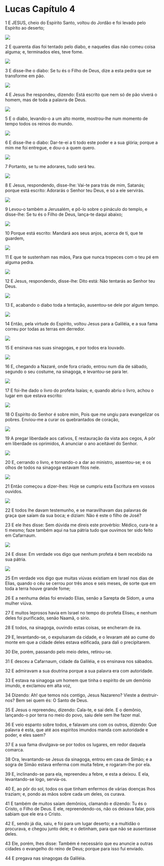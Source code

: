 # Lucas Capítulo 4

1	E JESUS, cheio do Espírito Santo, voltou do Jordão e foi levado pelo Espírito ao deserto;

![](.img/42_Lk_04_01_RG.jpg)

2	E quarenta dias foi tentado pelo diabo, e naqueles dias não comeu coisa alguma; e, terminados eles, teve fome.

![](.img/42_Lk_04_02_RG.jpg)

3	E disse-lhe o diabo: Se tu és o Filho de Deus, dize a esta pedra que se transforme em pão.

![](.img/42_Lk_04_03_RG.jpg)

4	E Jesus lhe respondeu, dizendo: Está escrito que nem só de pão viverá o homem, mas de toda a palavra de Deus.

![](.img/42_Lk_04_04_RG.jpg)

5	E o diabo, levando-o a um alto monte, mostrou-lhe num momento de tempo todos os reinos do mundo.

![](.img/42_Lk_04_05_RG.jpg)

6	E disse-lhe o diabo: Dar-te-ei a ti todo este poder e a sua glória; porque a mim me foi entregue, e dou-o a quem quero.

![](.img/42_Lk_04_06_RG.jpg)

7	Portanto, se tu me adorares, tudo será teu.

![](.img/42_Lk_04_07_RG.jpg)

8	E Jesus, respondendo, disse-lhe: Vai-te para trás de mim, Satanás; porque está escrito: Adorarás o Senhor teu Deus, e só a ele servirás.

![](.img/42_Lk_04_08_RG.jpg)

9	Levou-o também a Jerusalém, e pô-lo sobre o pináculo do templo, e disse-lhe: Se tu és o Filho de Deus, lança-te daqui abaixo;

![](.img/42_Lk_04_09_RG.jpg)

10	Porque está escrito: Mandará aos seus anjos, acerca de ti, que te guardem,

![](.img/42_Lk_04_10_RG.jpg)

11	E que te sustenham nas mãos, Para que nunca tropeces com o teu pé em alguma pedra.

![](.img/42_Lk_04_11_RG.jpg)

12	E Jesus, respondendo, disse-lhe: Dito está: Não tentarás ao Senhor teu Deus.

![](.img/42_Lk_04_12_RG.jpg)

13	E, acabando o diabo toda a tentação, ausentou-se dele por algum tempo.

![](.img/42_Lk_04_13_RG.jpg)

14	Então, pela virtude do Espírito, voltou Jesus para a Galiléia, e a sua fama correu por todas as terras em derredor.

![](.img/42_Lk_04_14_RG.jpg)

15	E ensinava nas suas sinagogas, e por todos era louvado.

![](.img/42_Lk_04_15_RG.jpg)

16	E, chegando a Nazaré, onde fora criado, entrou num dia de sábado, segundo o seu costume, na sinagoga, e levantou-se para ler.

![](.img/42_Lk_04_16_RG.jpg)

17	E foi-lhe dado o livro do profeta Isaías; e, quando abriu o livro, achou o lugar em que estava escrito:

![](.img/42_Lk_04_17_RG.jpg)

18	O Espírito do Senhor é sobre mim, Pois que me ungiu para evangelizar os pobres. Enviou-me a curar os quebrantados de coração,

![](.img/42_Lk_04_18_RG.jpg)

19	A pregar liberdade aos cativos, E restauração da vista aos cegos, A pôr em liberdade os oprimidos, A anunciar o ano aceitável do Senhor.

![](.img/42_Lk_04_19_RG.jpg)

20	E, cerrando o livro, e tornando-o a dar ao ministro, assentou-se; e os olhos de todos na sinagoga estavam fitos nele.

![](.img/42_Lk_04_20_RG.jpg)

21	Então começou a dizer-lhes: Hoje se cumpriu esta Escritura em vossos ouvidos.

![](.img/42_Lk_04_21_RG.jpg)

22	E todos lhe davam testemunho, e se maravilhavam das palavras de graça que saíam da sua boca; e diziam: Não é este o filho de José?

23	E ele lhes disse: Sem dúvida me direis este provérbio: Médico, cura-te a ti mesmo; faze também aqui na tua pátria tudo que ouvimos ter sido feito em Cafarnaum.

![](.img/42_Lk_04_23_RG.jpg)

24	E disse: Em verdade vos digo que nenhum profeta é bem recebido na sua pátria.

![](.img/42_Lk_04_24_RG.jpg)

25	Em verdade vos digo que muitas viúvas existiam em Israel nos dias de Elias, quando o céu se cerrou por três anos e seis meses, de sorte que em toda a terra houve grande fome;

26	E a nenhuma delas foi enviado Elias, senão a Sarepta de Sidom, a uma mulher viúva.

27	E muitos leprosos havia em Israel no tempo do profeta Eliseu, e nenhum deles foi purificado, senão Naamã, o sírio.

28	E todos, na sinagoga, ouvindo estas coisas, se encheram de ira.

29	E, levantando-se, o expulsaram da cidade, e o levaram até ao cume do monte em que a cidade deles estava edificada, para dali o precipitarem.

30	Ele, porém, passando pelo meio deles, retirou-se.

31	E desceu a Cafarnaum, cidade da Galiléia, e os ensinava nos sábados.

32	E admiravam a sua doutrina porque a sua palavra era com autoridade.

33	E estava na sinagoga um homem que tinha o espírito de um demônio imundo, e exclamou em alta voz,

34	Dizendo: Ah! que temos nós contigo, Jesus Nazareno? Vieste a destruir-nos? Bem sei quem és: O Santo de Deus.

35	E Jesus o repreendeu, dizendo: Cala-te, e sai dele. E o demônio, lançando-o por terra no meio do povo, saiu dele sem lhe fazer mal.

36	E veio espanto sobre todos, e falavam uns com os outros, dizendo: Que palavra é esta, que até aos espíritos imundos manda com autoridade e poder, e eles saem?

37	E a sua fama divulgava-se por todos os lugares, em redor daquela comarca.

38	Ora, levantando-se Jesus da sinagoga, entrou em casa de Simão; e a sogra de Simão estava enferma com muita febre, e rogaram-lhe por ela.

39	E, inclinando-se para ela, repreendeu a febre, e esta a deixou. E ela, levantando-se logo, servia-os.

40	E, ao pôr do sol, todos os que tinham enfermos de várias doenças lhos traziam; e, pondo as mãos sobre cada um deles, os curava.

41	E também de muitos saíam demônios, clamando e dizendo: Tu és o Cristo, o Filho de Deus. E ele, repreendendo-os, não os deixava falar, pois sabiam que ele era o Cristo.

42	E, sendo já dia, saiu, e foi para um lugar deserto; e a multidão o procurava, e chegou junto dele; e o detinham, para que não se ausentasse deles.

43	Ele, porém, lhes disse: Também é necessário que eu anuncie a outras cidades o evangelho do reino de Deus; porque para isso fui enviado.

44	E pregava nas sinagogas da Galiléia.

